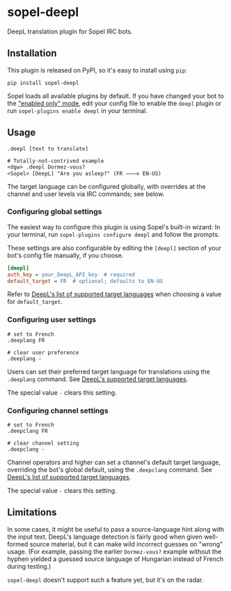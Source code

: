 # sopel-deepl

DeepL translation plugin for Sopel IRC bots.

## Installation

This plugin is released on PyPI, so it's easy to install using `pip`:

    pip install sopel-deepl

Sopel loads all available plugins by default. If you have changed your bot to
the ["enabled only" mode][enable-only-plugins], edit your config file to enable
the `deepl` plugin or run `sopel-plugins enable deepl` in your terminal.

[enable-only-plugins]: https://sopel.chat/docs/run/plugin#enable-only-plugins

## Usage

```
.deepl [text to translate]

# Totally-not-contrived example
<dgw> .deepl Dormez-vous?
<Sopel> [DeepL] "Are you asleep?" (FR 🡒 EN-US)
```

The target language can be configured globally, with overrides at the channel
and user levels via IRC commands; see below.

### Configuring global settings

The easiest way to configure this plugin is using Sopel's built-in wizard: In
your terminal, run `sopel-plugins configure deepl` and follow the prompts.

These settings are also configurable by editing the `[deepl]` section of your
bot's config file manually, if you choose.

```ini
[deepl]
auth_key = your_DeepL_API_key  # required
default_target = FR  # optional; defaults to EN-US
```

Refer to [DeepL's list of supported target languages][target-langs] when
choosing a value for `default_target`.

### Configuring user settings

```
# set to French
.deeplang FR

# clear user preference
.deeplang -
```

Users can set their preferred target language for translations using the
`.deeplang` command. See [DeepL's supported target languages][target-langs].

The special value `-` clears this setting.

### Configuring channel settings

```
# set to French
.deepclang FR

# clear channel setting
.deepclang -
```

Channel operators and higher can set a channel's default target language,
overriding the bot's global default, using the `.deepclang` command. See
[DeepL's list of supported target languages][target-langs].

The special value `-` clears this setting.

## Limitations

In some cases, it might be useful to pass a source-language hint along with the
input text. DeepL's language detection is fairly good when given well-formed
source material, but it can make wild incorrect guesses on "wrong" usage. (For
example, passing the earlier `Dormez-vous?` example without the hyphen yielded a
guessed source language of Hungarian instead of French during testing.)

`sopel-deepl` doesn't support such a feature yet, but it's on the radar.


[target-langs]: https://developers.deepl.com/docs/getting-started/supported-languages#translation-target-languages
